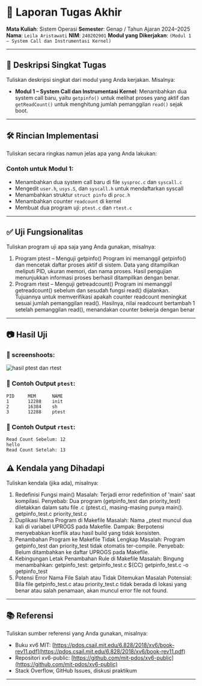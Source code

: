 # 📝 Laporan Tugas Akhir

**Mata Kuliah**: Sistem Operasi
**Semester**: Genap / Tahun Ajaran 2024–2025
**Nama**: `Leila Aristawati`
**NIM**: `240202901`
**Modul yang Dikerjakan**:
`(Modul 1 – System Call dan Instrumentasi Kernel)`

---

## 📌 Deskripsi Singkat Tugas

Tuliskan deskripsi singkat dari modul yang Anda kerjakan. Misalnya:

* **Modul 1 – System Call dan Instrumentasi Kernel**:
  Menambahkan dua system call baru, yaitu `getpinfo()` untuk melihat proses yang aktif dan `getReadCount()` untuk menghitung jumlah pemanggilan `read()` sejak boot.
---

## 🛠️ Rincian Implementasi

Tuliskan secara ringkas namun jelas apa yang Anda lakukan:

### Contoh untuk Modul 1:

* Menambahkan dua system call baru di file `sysproc.c` dan `syscall.c`
* Mengedit `user.h`, `usys.S`, dan `syscall.h` untuk mendaftarkan syscall
* Menambahkan struktur `struct pinfo` di `proc.h`
* Menambahkan counter `readcount` di kernel
* Membuat dua program uji: `ptest.c` dan `rtest.c`
---

## ✅ Uji Fungsionalitas

Tuliskan program uji apa saja yang Anda gunakan, misalnya:

1. Program ptest – Menguji getpinfo() Program ini memanggil getpinfo() dan mencetak daftar proses aktif di sistem. Data yang ditampilkan meliputi PID, ukuran memori, dan nama proses. Hasil pengujian menunjukkan informasi proses berhasil ditampilkan dengan benar.
2. Program rtest – Menguji getreadcount() Program ini memanggil getreadcount() sebelum dan sesudah fungsi read() dijalankan. Tujuannya untuk memverifikasi apakah counter readcount meningkat sesuai jumlah pemanggilan read(). Hasilnya, nilai readcount bertambah 1 setelah pemanggilan read(), menandakan counter bekerja dengan benar

---

## 📷 Hasil Uji

### 📸 screenshoots:
![hasil ptest dan rtest](./screenshoots/ptest_rtest_hello-output.png)

### 📍 Contoh Output `ptest`:

```
PID     MEM      NAME
1       12288    init
2       16384    sh
3       12288    ptest
```

### 📍 Contoh Output `rtest`:

```
Read Count Sebelum: 12
hello
Read Count Setelah: 13
```

## ⚠️ Kendala yang Dihadapi

Tuliskan kendala (jika ada), misalnya:

1. Redefinisi Fungsi main()
Masalah: Terjadi error redefinition of 'main' saat kompilasi.
Penyebab: Dua program (getpinfo_test dan priority_test) diletakkan dalam satu file .c (ptest.c), masing-masing punya main().
getpinfo_test.c
priority_test.c
2. Duplikasi Nama Program di Makefile
Masalah: Nama _ptest muncul dua kali di variabel UPROGS pada Makefile.
Dampak: Berpotensi menyebabkan konflik atau hasil build yang tidak konsisten.
3. Penambahan Program ke Makefile Tidak Lengkap
Masalah: Program getpinfo_test dan priority_test tidak otomatis ter-compile.
Penyebab: Belum ditambahkan ke daftar UPROGS pada Makefile.
4. Kebingungan Letak Penambahan Rule di Makefile
Masalah: Bingung menambahkan:
getpinfo_test: getpinfo_test.c
	$(CC) getpinfo_test.c -o getpinfo_test
5. Potensi Error Nama File Salah atau Tidak Ditemukan
Masalah Potensial: Bila file getpinfo_test.c atau priority_test.c tidak berada di lokasi yang benar atau salah penamaan, akan muncul error file not found.

---

## 📚 Referensi

Tuliskan sumber referensi yang Anda gunakan, misalnya:

* Buku xv6 MIT: [https://pdos.csail.mit.edu/6.828/2018/xv6/book-rev11.pdf](https://pdos.csail.mit.edu/6.828/2018/xv6/book-rev11.pdf)
* Repositori xv6-public: [https://github.com/mit-pdos/xv6-public](https://github.com/mit-pdos/xv6-public)
* Stack Overflow, GitHub Issues, diskusi praktikum

---

